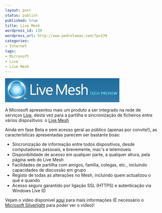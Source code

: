 ```yaml
---
layout: post
status: publish
published: true
title: Live Mesh
wordpress_id: 139
wordpress_url: http://www.pedrolamas.com/?p=139
categories:
- Internet
tags:
- Microsoft
- Live
- Live Mesh
---
```

[![Live Mesh](/wp-content/uploads/2008/04/livemesh.jpg "Live Mesh")](http://www.mesh.com)

A Microsoft apresentou mais um produto a ser integrado na rede de serviços [Live](http://www.live.com), desta vez para a partilha e sincronização de ficheiros entre vários dispositivos: o [Live Mesh](http://www.mesh.com/)

Ainda em fase Beta e sem acesso geral ao público (apenas por convite!), as características apresentadas parecem ser bastante boas:

-   Sincronização de informação entre todos dispositivos, desde computadores pessoais, e brevemente, mac's e telemóveis
-   Disponibilidade de acesso em qualquer parte, a qualquer altura, pela página web do Live Mesh
-   Facilidades de partilha com amigos, família, colegas, etc., incluindo capacidades de discussão em grupo
-   Registo de todas as alterações no Mesh, incluindo quem actualizou o quê e quando
-   Acesso seguro garantido por ligação SSL (HTTPS) e autenticação via Windows Live ID

Vejam o vídeo disponível [aqui](https://www.mesh.com/Welcome/LearnMore.aspx) para mais informações (É necessário o [Microsoft Silverlight](http://silverlight.net/) para poder ver o vídeo)!
